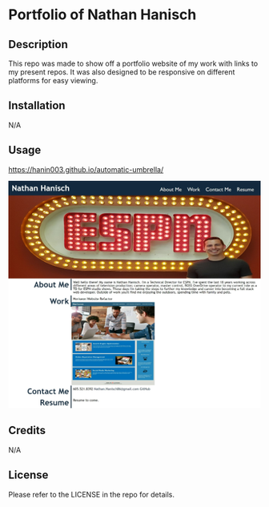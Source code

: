 # Portfolio of Nathan Hanisch

## Description
This repo was made to show off a portfolio website of my work with links to my present repos. It was also designed to be responsive on different platforms for easy viewing. 

## Installation
N/A

## Usage
https://hanin003.github.io/automatic-umbrella/

![alt text](assets/images/Web%20capture_26-9-2022_155954_hanin003.github.io.jpeg)

## Credits
N/A

## License
Please refer to the LICENSE in the repo for details.
